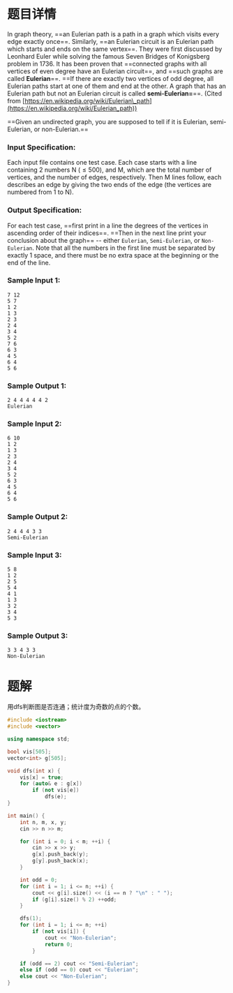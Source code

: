 # 题目详情
In graph theory, ==an Eulerian path is a path in a graph which visits every edge exactly once==. Similarly, ==an Eulerian circuit is an Eulerian path which starts and ends on the same vertex==. They were first discussed by Leonhard Euler while solving the famous Seven Bridges of Konigsberg problem in 1736. It has been proven that ==connected graphs with all vertices of even degree have an Eulerian circuit==, and ==such graphs are called **Eulerian**==. ==If there are exactly two vertices of odd degree, all Eulerian paths start at one of them and end at the other. A graph that has an Eulerian path but not an Eulerian circuit is called **semi-Eulerian=**==. (Cited from [https://en.wikipedia.org/wiki/Eulerian\_path](https://en.wikipedia.org/wiki/Eulerian_path))

==Given an undirected graph, you are supposed to tell if it is Eulerian, semi-Eulerian, or non-Eulerian.==

### Input Specification:

Each input file contains one test case. Each case starts with a line containing 2 numbers N ($\le 500$), and M, which are the total number of vertices, and the number of edges, respectively. Then M lines follow, each describes an edge by giving the two ends of the edge (the vertices are numbered from 1 to N).

### Output Specification:

For each test case, ==first print in a line the degrees of the vertices in ascending order of their indices==. ==Then in the next line print your conclusion about the graph== -- either `Eulerian`, `Semi-Eulerian`, or `Non-Eulerian`. Note that all the numbers in the first line must be separated by exactly 1 space, and there must be no extra space at the beginning or the end of the line.

### Sample Input 1:

    7 12
    5 7
    1 2
    1 3
    2 3
    2 4
    3 4
    5 2
    7 6
    6 3
    4 5
    6 4
    5 6


### Sample Output 1:

    2 4 4 4 4 4 2
    Eulerian


### Sample Input 2:

    6 10
    1 2
    1 3
    2 3
    2 4
    3 4
    5 2
    6 3
    4 5
    6 4
    5 6


### Sample Output 2:

    2 4 4 4 3 3
    Semi-Eulerian


### Sample Input 3:

    5 8
    1 2
    2 5
    5 4
    4 1
    1 3
    3 2
    3 4
    5 3


### Sample Output 3:

    3 3 4 3 3
    Non-Eulerian
# 题解

用dfs判断图是否连通；统计度为奇数的点的个数。

```cpp
#include <iostream>
#include <vector>

using namespace std;

bool vis[505];
vector<int> g[505];

void dfs(int x) {
    vis[x] = true;
    for (auto& e : g[x])
        if (not vis[e])
            dfs(e);
}

int main() {
    int n, m, x, y;
    cin >> n >> m;

    for (int i = 0; i < m; ++i) {
        cin >> x >> y;
        g[x].push_back(y);
        g[y].push_back(x);
    }

    int odd = 0;
    for (int i = 1; i <= n; ++i) {
        cout << g[i].size() << (i == n ? "\n" : " ");
        if (g[i].size() % 2) ++odd;
    }

    dfs(1);
    for (int i = 1; i <= n; ++i)
        if (not vis[i]) {
            cout << "Non-Eulerian";
            return 0;
        }

    if (odd == 2) cout << "Semi-Eulerian";
    else if (odd == 0) cout << "Eulerian";
    else cout << "Non-Eulerian";
}
```

